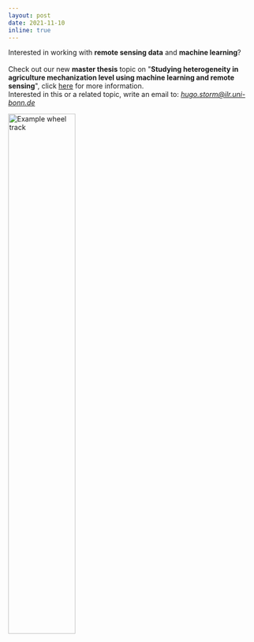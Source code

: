 ```yaml
---
layout: post
date: 2021-11-10
inline: true
---
```


Interested in working with <b>remote sensing data</b> and <b>machine learning</b>? 
<br>
<br>
Check out our new  <b>master thesis</b> topic on "<b>Studying heterogeneity in agriculture mechanization level using machine learning and remote sensing</b>", click <a href="{{ site.baseurl }}/assets/pdf/WheelTrackDeterminants.pdf">here</a> for more information.
<br>
Interested in this or a related topic, write an email to: *hugo.storm@ilr.uni-bonn.de* 


<img style="width: 52%; padding-bottom: 25px;" valign="center" src="{{ site.baseurl }}/assets/img/wheeltrack_example.jpg" alt="Example wheel track">